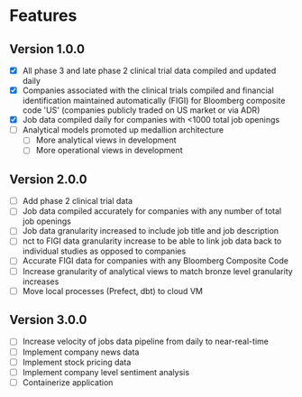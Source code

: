 # Features

## Version 1.0.0

- [x] All phase 3 and late phase 2 clinical trial data compiled and updated daily
- [x] Companies associated with the clinical trials compiled and financial identification maintained automatically (FIGI) for Bloomberg composite code 'US' (companies publicly traded on US market or via ADR)
- [x] Job data compiled daily for companies with <1000 total job openings
- [ ] Analytical models promoted up medallion architecture
    - [ ] More analytical views in development
    - [ ] More operational views in development

## Version 2.0.0

- [ ] Add phase 2 clinical trial data
- [ ] Job data compiled accurately for companies with any number of total job openings
- [ ] Job data granularity increased to include job title and job description
- [ ] nct to FIGI data granularity increase to be able to link job data back to individual studies as opposed to companies
- [ ] Accurate FIGI data for companies with any Bloomberg Composite Code
- [ ] Increase granularity of analytical views to match bronze level granularity increases
- [ ] Move local processes (Prefect, dbt) to cloud VM

## Version 3.0.0
- [ ] Increase velocity of jobs data pipeline from daily to near-real-time
- [ ] Implement company news data
- [ ] Implement stock pricing data
- [ ] Implement company level sentiment analysis
- [ ] Containerize application